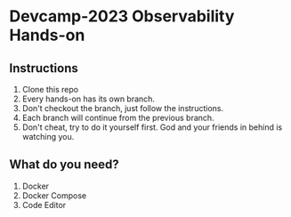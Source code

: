 # Devcamp-2023 Observability Hands-on

## Instructions
1. Clone this repo
2. Every hands-on has its own branch.
3. Don't checkout the branch, just follow the instructions.
4. Each branch will continue from the previous branch.
5. Don't cheat, try to do it yourself first. God and your friends in behind is watching you.

## What do you need?
1. Docker
2. Docker Compose
3. Code Editor
